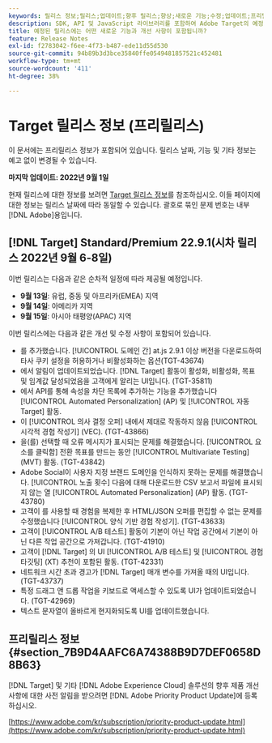 ```yaml
---
keywords: 릴리스 정보;릴리스;업데이트;향후 릴리스;향상;새로운 기능;수정;업데이트;프리릴리스
description: SDK, API 및 JavaScript 라이브러리를 포함하여 Adobe Target의 예정된 릴리스에 포함된 새로운 기능, 개선 사항 및 수정 내용에 대해 알아봅니다.
title: 예정된 릴리스에는 어떤 새로운 기능과 개선 사항이 포함됩니까?
feature: Release Notes
exl-id: f2783042-f6ee-4f73-b487-ede11d55d530
source-git-commit: 94b89b3d3bce35840ffe0549481857521c452481
workflow-type: tm+mt
source-wordcount: '411'
ht-degree: 38%

---
```


# Target 릴리스 정보 (프리릴리스)

이 문서에는 프리릴리스 정보가 포함되어 있습니다. 릴리스 날짜, 기능 및 기타 정보는 예고 없이 변경될 수 있습니다.

**마지막 업데이트: 2022년 9월 1일**

현재 릴리스에 대한 정보를 보려면 [Target 릴리스 정보](release-notes.md)를 참조하십시오. 이들 페이지에 대한 정보는 릴리스 날짜에 따라 동일할 수 있습니다. 괄호로 묶인 문제 번호는 내부 [!DNL Adobe]용입니다.

## [!DNL Target] Standard/Premium 22.9.1(시차 릴리스 2022년 9월 6-8일)

이번 릴리스는 다음과 같은 순차적 일정에 따라 제공될 예정입니다.

* **9월 13일**: 유럽, 중동 및 아프리카(EMEA) 지역
* **9월 14일**: 아메리카 지역
* **9월 15일**: 아시아 태평양(APAC) 지역

이번 릴리스에는 다음과 같은 개선 및 수정 사항이 포함되어 있습니다.

* 를 추가했습니다. [!UICONTROL 도메인 간] at.js 2.9.1 이상 버전을 다운로드하여 타사 쿠키 설정을 허용하거나 비활성화하는 옵션(TGT-43674)
* 에서 알림이 업데이트되었습니다. [!DNL Target] 활동이 활성화, 비활성화, 목표 및 임계값 달성되었음을 고객에게 알리는 UI입니다. (TGT-35811)
* 에서 API를 통해 속성을 차단 목록에 추가하는 기능을 추가했습니다 [!UICONTROL Automated Personalization] (AP) 및 [!UICONTROL 자동 Target] 활동.
* 이 [!UICONTROL 의사 결정 오퍼] 내에서 제대로 작동하지 않음 [!UICONTROL 시각적 경험 작성기] (VEC). (TGT-43866)
* 을(를) 선택할 때 오류 메시지가 표시되는 문제를 해결했습니다. [!UICONTROL 요소를 클릭함] 전환 목표를 만드는 동안 [!UICONTROL Multivariate Testing] (MVT) 활동. (TGT-43842)
* Adobe Social이 사용자 지정 브랜드 도메인을 인식하지 못하는 문제를 해결했습니다. [!UICONTROL 노출 횟수] 다음에 대해 다운로드한 CSV 보고서 파일에 표시되지 않는 열 [!UICONTROL Automated Personalization] (AP) 활동. (TGT-43780)
* 고객이 를 사용할 때 경험을 복제한 후 HTML/JSON 오퍼를 편집할 수 없는 문제를 수정했습니다 [!UICONTROL 양식 기반 경험 작성기]. (TGT-43633)
* 고객이 [!UICONTROL A/B 테스트] 활동이 기본이 아닌 작업 공간에서 기본이 아닌 다른 작업 공간으로 가져갑니다. (TGT-41910)
* 고객이 [!DNL Target] 의 UI [!UICONTROL A/B 테스트] 및 [!UICONTROL 경험 타깃팅] (XT) 추천이 포함된 활동. (TGT-42331)
* 네트워크 시간 초과 경고가 [!DNL Target] 매개 변수를 가져올 때의 UI입니다. (TGT-43737)
* 특정 드래그 앤 드롭 작업을 키보드로 액세스할 수 있도록 UI가 업데이트되었습니다. (TGT-42969)
* 텍스트 문자열이 올바르게 현지화되도록 UI를 업데이트했습니다.

## 프리릴리스 정보 {#section_7B9D4AAFC6A74388B9D7DEF0658D8B63}

[!DNL Target] 및 기타 [!DNL Adobe Experience Cloud] 솔루션의 향후 제품 개선 사항에 대한 사전 알림을 받으려면 [!DNL Adobe Priority Product Update]에 등록하십시오.

[https://www.adobe.com/kr/subscription/priority-product-update.html](https://www.adobe.com/kr/subscription/priority-product-update.html)
